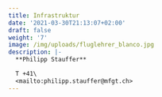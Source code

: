 ```yaml
---
title: Infrastruktur
date: '2021-03-30T21:13:07+02:00'
draft: false
weight: '7'
image: /img/uploads/fluglehrer_blanco.jpg
description: |-
  **Philipp Stauffer**

  T +41\
  <mailto:philipp.stauffer@mfgt.ch>
---
```


